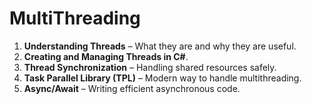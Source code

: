# MultiThreading
1. **Understanding Threads** – What they are and why they are useful.
2. **Creating and Managing Threads in C#**.
3. **Thread Synchronization** – Handling shared resources safely.
4. **Task Parallel Library (TPL)** – Modern way to handle multithreading.
5. **Async/Await** – Writing efficient asynchronous code.

